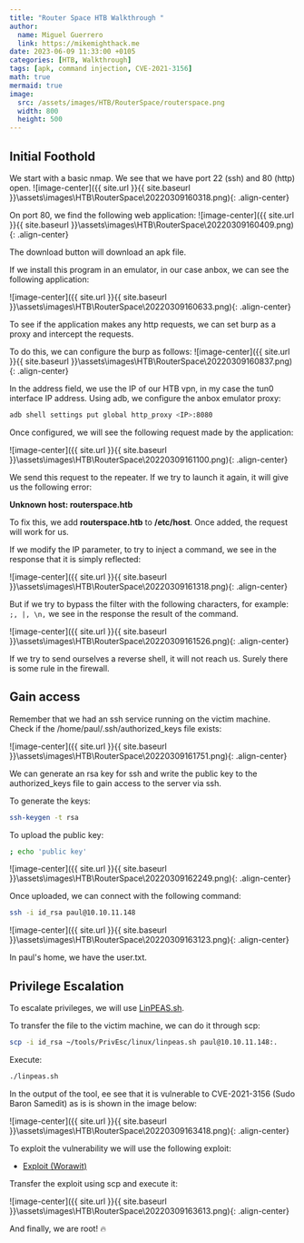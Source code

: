 ```yaml
---
title: "Router Space HTB Walkthrough "
author:
  name: Miguel Guerrero
  link: https://mikemighthack.me
date: 2023-06-09 11:33:00 +0105
categories: [HTB, Walkthrough]
tags: [apk, command injection, CVE-2021-3156]
math: true
mermaid: true
image:
  src: /assets/images/HTB/RouterSpace/routerspace.png
  width: 800
  height: 500
---
```


## Initial Foothold

We start with a basic nmap. We see that we have port 22 (ssh) and 80 (http) open.
![image-center]({{ site.url }}{{ site.baseurl }}\assets\images\HTB\RouterSpace\20220309160318.png){: .align-center}


On port 80, we find the following web application:
![image-center]({{ site.url }}{{ site.baseurl }}\assets\images\HTB\RouterSpace\20220309160409.png){: .align-center}


The download button will download an apk file.

If we install this program in an emulator, in our case anbox, we can see the following application:

![image-center]({{ site.url }}{{ site.baseurl }}\assets\images\HTB\RouterSpace\20220309160633.png){: .align-center}


To see if the application makes any http requests, we can set burp as a proxy and intercept the requests.

To do this, we can configure the burp as follows:
![image-center]({{ site.url }}{{ site.baseurl }}\assets\images\HTB\RouterSpace\20220309160837.png){: .align-center}

  
In the address field, we use the IP of our HTB vpn, in my case the tun0 interface IP address. Using adb, we configure the anbox emulator proxy:

```sh
adb shell settings put global http_proxy <IP>:8080
```

Once configured, we will see the following request made by the application:

![image-center]({{ site.url }}{{ site.baseurl }}\assets\images\HTB\RouterSpace\20220309161100.png){: .align-center}

We send this request to the repeater.
If we try to launch it again, it will give us the following error:

**Unknown host: routerspace.htb**

To fix this, we add **routerspace.htb** to **/etc/host**. Once added, the request will work for us.

If we modify the IP parameter, to try to inject a command, we see in the response that it is simply reflected:

![image-center]({{ site.url }}{{ site.baseurl }}\assets\images\HTB\RouterSpace\20220309161318.png){: .align-center}

But if we try to bypass the filter with the following characters, for example: ``;, |, \n,`` we see in the response the result of the command.

![image-center]({{ site.url }}{{ site.baseurl }}\assets\images\HTB\RouterSpace\20220309161526.png){: .align-center}

If we try to send ourselves a reverse shell, it will not reach us. Surely there is some rule in the firewall.
  
## Gain access

Remember that we had an ssh service running on the victim machine.
Check if the /home/paul/.ssh/authorized_keys file exists:

![image-center]({{ site.url }}{{ site.baseurl }}\assets\images\HTB\RouterSpace\20220309161751.png){: .align-center}

We can generate an rsa key for ssh and write the public key to the authorized_keys file to gain access to the server via ssh.

To generate the keys:

```sh
ssh-keygen -t rsa
```

To upload the public key:

```sh
; echo 'public key'
```

![image-center]({{ site.url }}{{ site.baseurl }}\assets\images\HTB\RouterSpace\20220309162249.png){: .align-center}

Once uploaded, we can connect with the following command: 

```sh
ssh -i id_rsa paul@10.10.11.148
```

![image-center]({{ site.url }}{{ site.baseurl }}\assets\images\HTB\RouterSpace\20220309163123.png){: .align-center}

In paul's home, we have the user.txt.

## Privilege Escalation

To escalate privileges, we will use [LinPEAS.sh](https://github.com/carlospolop/PEASS-ng/tree/master/linPEAS).

To transfer the file to the victim machine, we can do it through scp:

```sh
scp -i id_rsa ~/tools/PrivEsc/linux/linpeas.sh paul@10.10.11.148:.
```

Execute:

```sh
./linpeas.sh
```

In the output of the tool, ee see that it is vulnerable to CVE-2021-3156 (Sudo Baron Samedit) as is is shown in the image below:

![image-center]({{ site.url }}{{ site.baseurl }}\assets\images\HTB\RouterSpace\20220309163418.png){: .align-center}

To exploit the vulnerability we will use the following exploit: 
- [Exploit (Worawit)](https://github.com/worawit/CVE-2021-3156/blob/main/exploit_nss.py)

Transfer the exploit using scp and execute it:

![image-center]({{ site.url }}{{ site.baseurl }}\assets\images\HTB\RouterSpace\20220309163613.png){: .align-center}

And finally, we are root! 🔥